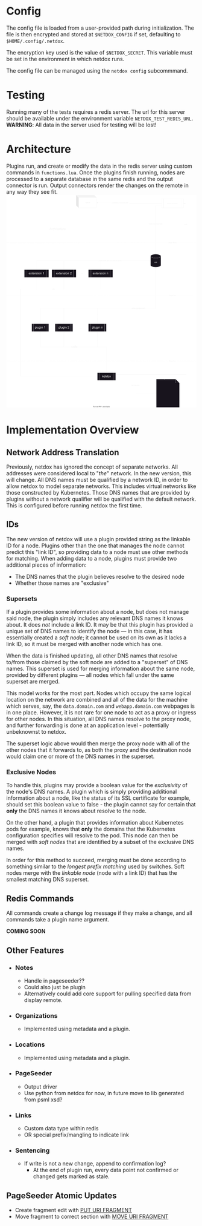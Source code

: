 # Config

The config file is loaded from a user-provided path during initialization. The file is then encrypted and stored at `$NETDOX_CONFIG` if set, defaulting to `$HOME/.config/.netdox`.

The encryption key used is the value of `$NETDOX_SECRET`. This variable must be set in the environment in which netdox runs.

The config file can be managed using the `netdox config` subcommmand.

# Testing

Running many of the tests requires a redis server. The url for this server should be available under the environment variable `NETDOX_TEST_REDIS_URL`. **WARNING**: All data in the server used for testing will be lost! 

# Architecture

Plugins run, and create or modify the data in the redis server using custom commands in `functions.lua`. 
Once the plugins finish running, nodes are processed to a separate database in the same redis and the output connector is run.
Output connectors render the changes on the remote in any way they see fit.
![Netdox/Redis Architecture](netdox-redis-arch.drawio.svg)

# Implementation Overview

## Network Address Translation

Previously, netdox has ignored the concept of separate networks. All addresses were considered local to "*the*" network.
In the new version, this will change. All DNS names must be qualified by a network ID, in order to allow netdox to model separate networks. This includes virtual networks like those constructed by Kubernetes.
Those DNS names that are provided by plugins without a network qualifier will be qualified with the default network. This is configured before running netdox the first time.

## IDs

The new version of netdox will use a plugin provided string as the linkable ID for a node.
Plugins other than the one that manages the node cannot predict this "link ID", so providing data to a node must use other methods for matching.
When adding data to a node, plugins must provide two additional pieces of information:
+ The DNS names that the plugin believes resolve to the desired node 
+ Whether those names are "exclusive"

### Supersets

If a plugin provides some information about a node, but does not manage said node, the plugin simply includes any relevant DNS names it knows about. It does *not* include a link ID.  It may be that this plugin has provided a unique set of DNS names to identify the node — in this case, it has essentially created a *soft node*; it cannot be used on its own as it lacks a link ID, so it must be merged with another node which has one. 

When the data is finished updating, all other DNS names that resolve to/from those claimed by the soft node are added to a "superset" of DNS names. This superset is used for merging information about the same node, provided by different plugins — all nodes which fall under the same superset are merged.

This model works for the most part. Nodes which occupy the same logical location on the network are combined and all of the data for the machine which serves, say, the `data.domain.com` and `webapp.domain.com` webpages is in one place. However, it is not rare for one node to act as a proxy or ingress for other nodes. In this situation, all DNS names resolve to the proxy node, and further forwarding is done at an application level - potentially unbeknownst to netdox.

The superset logic above would then merge the proxy node with all of the other nodes that it forwards to, as both the proxy and the destination node would claim one or more of the DNS names in the superset.

### Exclusive Nodes

To handle this, plugins may provide a boolean value for the *exclusivity* of the node's DNS names. A plugin which is simply providing additional information about a node, like the status of its SSL certificate for example, should set this boolean value to false - the plugin cannot say for certain that **only** the DNS names it knows about resolve to the node.

On the other hand, a plugin that provides information about Kubernetes pods for example, knows that **only** the domains that the Kubernetes configuration specifies will resolve to the pod.
This node can then be merged with *soft nodes* that are identified by a subset of the exclusive DNS names.

In order for this method to succeed, merging must be done according to something similar to  the *longest prefix matching* used by switches. Soft nodes merge with the *linkable node* (node with a link ID) that has the smallest matching DNS superset.

## Redis Commands
All commands create a change log message if they make a change, and all commands take a plugin name argument.

**COMING SOON**
        
## Other Features
+ ### Notes
	+ Handle in pageseeder??
	+ Could also just be plugin
	+ Alternatively could add core support for pulling specified data from display remote.
+ ### Organizations
	+ Implemented using metadata and a plugin.
 + ### Locations
	 + Implemented using metadata and a plugin.
 + ### PageSeeder
	 + Output driver
	 + Use python from netdox for now, in future move to lib generated from psml xsd?
 + ### Links
	 + Custom data type within redis
	 + OR special prefix/mangling to indicate link
 + ### Sentencing
	 + If write is not a new change, append to confirmation log?
		 + At the end of plugin run, every data point not confirmed or changed gets marked as stale.

## PageSeeder Atomic Updates
+ Create fragment edit with [PUT URI FRAGMENT](https://dev.pageseeder.com/api/services/uri-fragment-PUT.html)
+ Move fragment to correct section with [MOVE URI FRAGMENT](https://dev.pageseeder.com/api/services/move-uri-fragment-POST.html)
